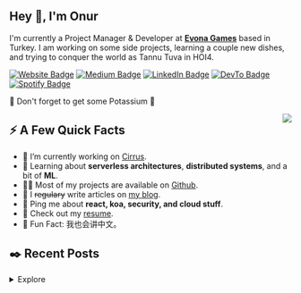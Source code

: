 <h2>Hey 👋, I'm Onur</h2>
<p>I'm currently a Project Manager & Developer at <strong><a href="https://www.evonagames.com/">Evona Games</a></strong> based in Turkey. I am working on some side projects, learning a couple new dishes, and trying to conquer the world as Tannu Tuva in HOI4.</p>
<p><a href="https://stanleylim.me"><img src="https://img.shields.io/badge/-stanleylim.me-4E69C8?style=flat-square&amp;labelColor=4E69C8&amp;logo=Firefox&amp;link=https://stanleylim.me" alt="Website Badge"></a> <a href="https://medium.com/@serbis"><img src="https://img.shields.io/badge/-@serbis-14c767?style=flat-square&amp;labelColor=14c767&amp;logo=Medium&amp;link=https://medium.com/@serbis" alt="Medium Badge"></a> <a href="https://www.linkedin.com/in/serbis/"><img src="https://img.shields.io/badge/-@serbis-0077B5?style=flat-square&amp;labelColor=0077B5&amp;logo=LinkedIn&amp;link=https://www.linkedin.com/in/serbis/" alt="LinkedIn Badge"></a> <a href="https://dev.to/spiderpig86"><img src="https://img.shields.io/badge/-@spiderpig86-0A0A0A?style=flat-square&amp;labelColor=0A0A0A&amp;logo=dev.to&amp;link=https://dev.to/spiderpig86" alt="DevTo Badge"></a> <a href="https://open.spotify.com/user/1235099575"><img src="https://img.shields.io/badge/-@Stanley%20Lim-1ED760?style=flat-square&amp;labelColor=fff&amp;logo=Spotify&amp;link=https://open.spotify.com/user/1235099575" alt="Spotify Badge"></a></p>
<p>🍌 Don't forget to get some Potassium 🍌</p>
<img align="right" src="https://media1.giphy.com/media/13HgwGsXF0aiGY/giphy.gif" />
<h2>⚡️ A Few Quick Facts</h2>
<ul>
<li>🔭 I’m currently working on <a href="https://github.com/Spiderpig86/Cirrus">Cirrus</a>.</li>
<li>🧐 Learning about <strong>serverless architectures</strong>, <strong>distributed systems</strong>, and a bit of <strong>ML</strong>.</li>
<li>👨‍💻 Most of my projects are available on <a href="https://github.com/Spiderpig86">Github</a>.</li>
<li>📝 I <del>regulary</del> write articles on <a href="https://blog.stanleylim.me">my blog</a>.</li>
<li>💬 Ping me about <strong>react, koa, security, and cloud stuff</strong>.</li>
<li>📙 Check out my <a href="https://www.stanleylim.me/resume/resume.pdf">resume</a>.</li>
<li>🎉 Fun Fact: 我也会讲中文。</li>
</ul>
<h2>✒️ Recent Posts</h2>
<details>
    <summary>Explore</summary>
    <li><a target="_blank" href="https://blog.stanleylim.me/til-how-casing-can-break-netlify-functions">TIL How Casing Can Break Netlify Functions — February 27, 2023</a></li><li><a target="_blank" href="https://blog.stanleylim.me/godaddy-redirect-hack">GoDaddy Redirect Hack — December 20, 2022</a></li><li><a target="_blank" href="https://blog.stanleylim.me/airpods-not-charging-on-windows">Airpods Not Charging on Windows — August 19, 2022</a></li><li><a target="_blank" href="https://blog.stanleylim.me/the-fastest-way-to-develop-and-deploy-your-next-project">⚡ The Fastest Way to Develop and Deploy Your Next Project — June 09, 2022</a></li><li><a target="_blank" href="https://blog.stanleylim.me/the-browser-in-the-browser-(bitb)-attack---lies,-deceit,-and-css">The Browser in the Browser (BITB) Attack - Lies, Deceit, and CSS — March 30, 2022</a></li>
</details>
